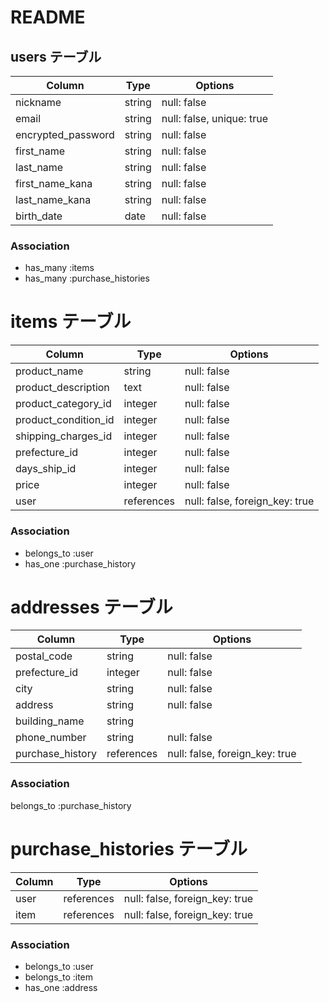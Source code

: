 # README

## users テーブル

| Column               | Type   | Options                   |
| --------             | ------ | -----------               |  
| nickname             | string | null: false               |
| email                | string | null: false, unique: true |
| encrypted_password   | string | null: false               |
| first_name           | string | null: false               |  
| last_name            | string | null: false               |   
| first_name_kana      | string | null: false               |
| last_name_kana       | string | null: false               |
| birth_date           | date   | null: false               |  


### Association

- has_many :items
- has_many  :purchase_histories

# items テーブル

| Column              | Type          |  Options                        |
| --------            | ------        | -----------                     |
| product_name        | string        |  null: false                    |
| product_description | text          |  null: false                    | 
| product_category_id | integer       |  null: false                    |
| product_condition_id| integer       |  null: false                    |
| shipping_charges_id | integer       |  null: false                    |
| prefecture_id       | integer       |  null: false                    |
| days_ship_id        | integer       |  null: false                    |
| price               | integer       |  null: false                    |
| user                | references    |  null: false, foreign_key: true |

### Association

- belongs_to :user
- has_one    :purchase_history




# addresses テーブル

| Column           | Type       | Options                         |
| --------         | ------     | -----------                     |
| postal_code      | string     |  null: false                    |
| prefecture_id    | integer    |  null: false                    |
| city             | string     |  null: false                    |
| address          | string     |  null: false                    |
| building_name    | string     |                                 |
| phone_number     | string     |  null: false                    |
| purchase_history | references |  null: false, foreign_key: true |

 

### Association
belongs_to :purchase_history


# purchase_histories テーブル

| Column           | Type       | Options                       |
| --------         | ------     | -----------                   |
| user             | references | null: false, foreign_key: true|
| item             | references | null: false, foreign_key: true|

### Association

- belongs_to :user
- belongs_to :item
- has_one :address